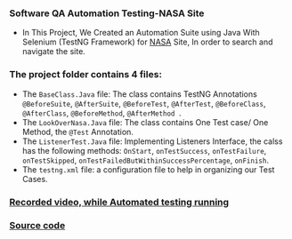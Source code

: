### Software QA Automation Testing-NASA Site

* In This Project, We Created an Automation Suite using Java With Selenium (TestNG Framework) for <a href='https://www.nasa.gov/'>NASA</a> Site, In order to search and navigate the site.

### The project folder contains 4 files:
* The `BaseClass.Java` file: The class contains TestNG Annotations `@BeforeSuite`, `@AfterSuite`, `@BeforeTest`, `@AfterTest`, `@BeforeClass`, `@AfterClass`, `@BeforeMethod`, `@AfterMethod `.
* The `LookOverNasa.Java` file: The class contains One Test case/ One Method, the `@Test` Annotation.
* The `ListenerTest.Java` file: Implementing Listeners Interface, the calss has the following methods: `OnStart`, `onTestSuccess`, `onTestFailure`, `onTestSkipped`, `onTestFailedButWithinSuccessPercentage`, `onFinish`.
* The `testng.xml` file: a configuration file to help in organizing our Test Cases.

### <a href='https://youtu.be/ML28B38MRsc'>Recorded video, while Automated testing running</a>
### <a href='src/lookOverNasa/'>Source code</a>

